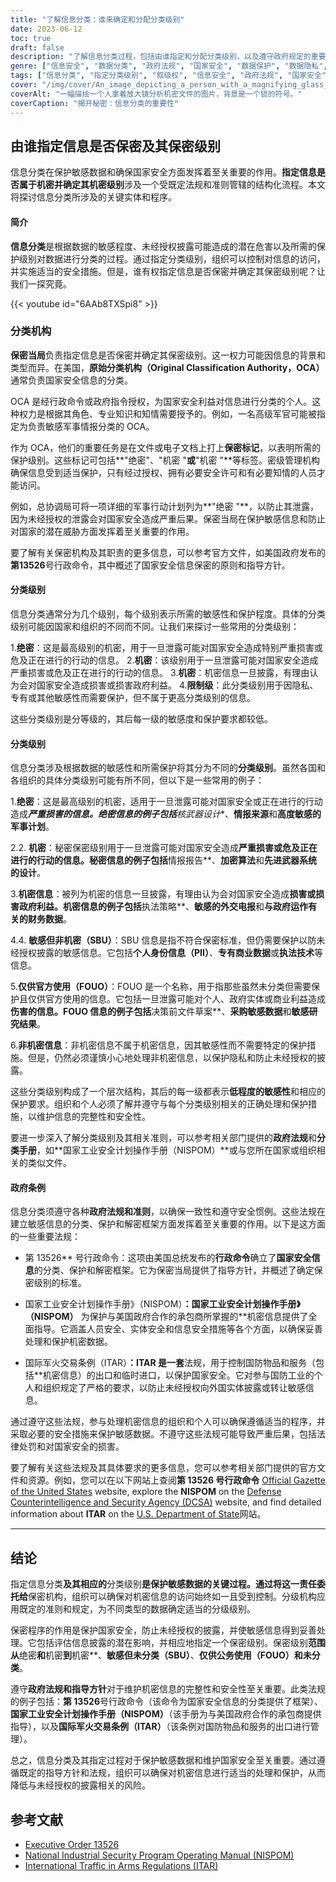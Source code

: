 ```yaml
---
title: "了解信息分类：谁来确定和分配分类级别"
date: 2023-06-12
toc: true
draft: false
description: "了解信息分类过程，包括由谁指定和分配分类级别，以及遵守政府规定的重要性。"
genre: ["信息安全", "数据分类", "政府法规", "国家安全", "数据保护", "数据隐私", "安全措施", "分类信息", "门禁控制", "数据敏感性"]
tags: ["信息分类", "指定分类级别", "叙级权", "信息安全", "政府法规", "国家安全", "数据保护", "数据隐私", "安全措施", "机密信息", "门禁", "数据敏感性", "分类过程", "分类级别", "原定密级", "绝密级", "密级", "机密分类", "限制级", "信息敏感性", "安全审查", "保密原则", "分类标识", "解密过程", "第 13526 号行政命令", "NISPOM", "ITAR"]
cover: "/img/cover/An_image_depicting_a_person_with_a_magnifying_glass_analyzi.png"
coverAlt: "一幅描绘一个人拿着放大镜分析机密文件的图片，背景是一个锁的符号。"
coverCaption: "揭开秘密：信息分类的重要性"
---
```


## 由谁指定信息是否保密及其保密级别

信息分类在保护敏感数据和确保国家安全方面发挥着至关重要的作用。**指定信息是否属于机密并确定其机密级别**涉及一个受既定法规和准则管辖的结构化流程。本文将探讨信息分类所涉及的关键实体和程序。

#### 简介

**信息分类**是根据数据的敏感程度、未经授权披露可能造成的潜在危害以及所需的保护级别对数据进行分类的过程。通过指定分类级别，组织可以控制对信息的访问，并实施适当的安全措施。但是，谁有权指定信息是否保密并确定其保密级别呢？让我们一探究竟。

{{< youtube id="6AAb8TXSpi8" >}}

### 分类机构

**保密当局**负责指定信息是否保密并确定其保密级别。这一权力可能因信息的背景和类型而异。在美国，**原始分类机构（Original Classification Authority，OCA）** 通常负责国家安全信息的分类。

OCA 是经行政命令或政府指令授权，为国家安全利益对信息进行分类的个人。这种权力是根据其角色、专业知识和知情需要授予的。例如，一名高级军官可能被指定为负责敏感军事情报分类的 OCA。

作为 OCA，他们的重要任务是在文件或电子文档上打上**保密标记**，以表明所需的保护级别。这些标记可包括**"绝密"、"机密 "**或**"机密 "**等标签。密级管理机构确保信息受到适当保护，只有经过授权、拥有必要安全许可和有必要知情的人员才能访问。

例如，总协调局可将一项详细的军事行动计划列为**"绝密 "**，以防止其泄露，因为未经授权的泄露会对国家安全造成严重后果。保密当局在保护敏感信息和防止对国家的潜在威胁方面发挥着至关重要的作用。

要了解有关保密机构及其职责的更多信息，可以参考官方文件，如美国政府发布的**第13526**号行政命令，其中概述了国家安全信息保密的原则和指导方针。

#### 分类级别

信息分类通常分为几个级别，每个级别表示所需的敏感性和保护程度。具体的分类级别可能因国家和组织的不同而不同。让我们来探讨一些常用的分类级别：

1.**绝密**：这是最高级别的机密，用于一旦泄露可能对国家安全造成特别严重损害或危及正在进行的行动的信息。
2.**机密**：该级别用于一旦泄露可能对国家安全造成严重损害或危及正在进行的行动的信息。
3.**机密**：机密信息一旦披露，有理由认为会对国家安全造成损害或损害政府利益。
4.**限制级**：此分类级别用于因隐私、专有或其他敏感性而需要保护，但不属于更高分类级别的信息。

这些分类级别是分等级的，其后每一级的敏感度和保护要求都较低。

#### 分类级别

信息分类涉及根据数据的敏感性和所需保护将其分为不同的**分类级别**。虽然各国和各组织的具体分类级别可能有所不同，但以下是一些常用的例子：

1.**绝密**：这是最高级别的机密，适用于一旦泄露可能对国家安全或正在进行的行动造成***严重损害的信息。绝密信息的例子包括**核武器设计**、**情报来源**和**高度敏感的军事计划**。

2.2. **机密**：秘密保密级别用于一旦泄露可能对国家安全造成**严重损害或危及正在进行的行动的信息。秘密信息的例子包括**情报报告**、**加密算法**和**先进武器系统的设计**。

3.**机密信息**：被列为机密的信息一旦披露，有理由认为会对国家安全造成**损害或损害政府利益。机密信息的例子包括**执法策略**、**敏感的外交电报**和**与政府运作有关的财务数据**。

4.4. **敏感但非机密（SBU）**：SBU 信息是指不符合保密标准，但仍需要保护以防未经授权披露的敏感信息。它包括**个人身份信息（PII）**、**专有商业数据**或**执法技术**等信息。

5.**仅供官方使用（FOUO）**：FOUO 是一个名称，用于指那些虽然未分类但需要保护且仅供官方使用的信息。它包括一旦泄露可能对个人、政府实体或商业利益造成**伤害的信息。FOUO 信息的例子包括**决策前文件草案**、**采购敏感数据**和**敏感研究结果**。

6.**非机密信息**：非机密信息不属于机密信息，因其敏感性而不需要特定的保护措施。但是，仍然必须谨慎小心地处理非机密信息，以保护隐私和防止未经授权的披露。

这些分类级别构成了一个层次结构，其后的每一级都表示**低程度的敏感性**和相应的保护要求。组织和个人必须了解并遵守与每个分类级别相关的正确处理和保护措施，以维护信息的完整性和安全性。

要进一步深入了解分类级别及其相关准则，可以参考相关部门提供的**政府法规**和**分类手册**，如**国家工业安全计划操作手册（NISPOM）**或与您所在国家或组织相关的类似文件。

#### 政府条例

信息分类须遵守各种**政府法规和准则**，以确保一致性和遵守安全惯例。这些法规在建立敏感信息的分类、保护和解密框架方面发挥着至关重要的作用。以下是这方面的一些重要法规：

- 第 13526** 号行政命令：这项由美国总统发布的**行政命令**确立了**国家安全信息**的分类、保护和解密框架。它为保密当局提供了指导方针，并概述了确定保密级别的标准。

- 国家工业安全计划操作手册》（NISPOM）**：国家工业安全计划操作手册》（NISPOM）** 为保护与美国政府合作的承包商所掌握的**机密信息提供了全面指导。它涵盖人员安全、实体安全和信息安全措施等各个方面，以确保妥善处理和保护机密数据。

- 国际军火交易条例（ITAR）**：ITAR 是一套**法规，用于控制国防物品和服务（包括**机密信息）的出口和临时进口，以保护国家安全。它对参与国防工业的个人和组织规定了严格的要求，以防止未经授权向外国实体披露或转让敏感信息。

通过遵守这些法规，参与处理机密信息的组织和个人可以确保遵循适当的程序，并采取必要的安全措施来保护敏感数据。不遵守这些法规可能导致严重后果，包括法律处罚和对国家安全的损害。

要了解有关这些法规及其具体要求的更多信息，您可以参考相关部门提供的官方文件和资源。例如，您可以在以下网站上查阅**第 13526 号行政命令** [Official Gazette of the United States](https://obamawhitehouse.archives.gov/the-press-office/executive-order-classified-national-security-information) website, explore the **NISPOM** on the [Defense Counterintelligence and Security Agency (DCSA)](https://www.dcsa.mil/) website, and find detailed information about **ITAR** on the [U.S. Department of State](https://www.pmddtc.state.gov/ddtc_public/ddtc_public?id=ddtc_public_portal_itar_landing)网站。

______

## 结论

指定信息分类**及其相应的**分类级别**是保护敏感数据的关键过程。通过将这一责任委托给**保密机构，组织可以确保对机密信息的访问始终如一且受到控制。分级机构应用既定的准则和规定，为不同类型的数据确定适当的分级级别。

保密程序的作用是保护国家安全，防止未经授权的披露，并使敏感信息得到妥善处理。它包括评估信息披露的潜在影响，并相应地指定一个保密级别。保密级别**范围从**绝密**和**机密**到**机密**、**敏感但未分类（SBU）**、**仅供公务使用（FOUO）**和**未分类**。

遵守**政府法规和指导方针**对于维护机密信息的完整性和安全性至关重要。此类法规的例子包括：**第 13526**号行政命令（该命令为国家安全信息的分类提供了框架）、**国家工业安全计划操作手册（NISPOM）**（该手册为与美国政府合作的承包商提供指导），以及**国际军火交易条例（ITAR）**（该条例对国防物品和服务的出口进行管理）。

总之，信息分类及其指定过程对于保护敏感数据和维护国家安全至关重要。通过遵循既定的指导方针和法规，组织可以确保对机密信息进行适当的处理和保护，从而降低与未经授权的披露相关的风险。

## 参考文献

- [Executive Order 13526](https://obamawhitehouse.archives.gov/the-press-office/executive-order-classified-national-security-information)
- [National Industrial Security Program Operating Manual (NISPOM)](https://www.dss.mil/isp/odaa/documents/nispom2006-5220.pdf)
- [International Traffic in Arms Regulations (ITAR)](https://www.pmddtc.state.gov/ddtc_public/ddtc_public?id=ddtc_public_portal_itar_landing)
